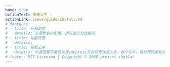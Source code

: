 ```yaml
---
home: true
actionText: 快速上手 →
actionLink: views/guide/install.md
# features:
# - title: 开箱即用
#   details: 无需繁杂的配置，即可进行文档编写。
# - title: 功能完善
#   details:
# - title: 轻松上手
#   details: 你甚至都不需要阅读vuepress文档即可快速上手，每个文件，每行代码都有详细的注释说明。
# footer: MIT Licensed | Copyright © 2020 present shotCat
---
```

